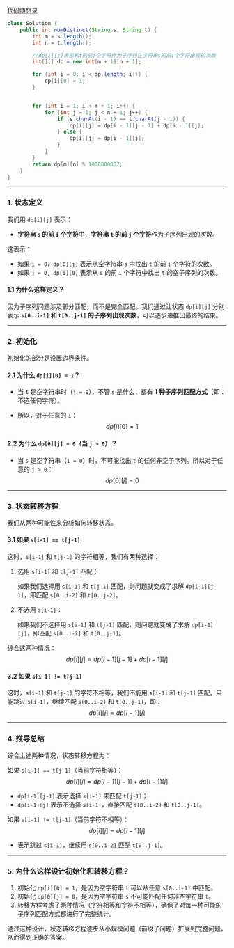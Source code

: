 [代码随想录](https://www.programmercarl.com/0115.不同的子序列.html#算法公开课)







```java
class Solution {
    public int numDistinct(String s, String t) {
        int m = s.length();
        int n = t.length();

        //dp[i][j]表示和t的前j个字符作为子序列在字符串s的前i个字符出现的次数
        int[][] dp = new int[m + 1][n + 1];

        for (int i = 0; i < dp.length; i++) {
            dp[i][0] = 1;
        }


        for (int i = 1; i < m + 1; i++) {
            for (int j = 1; j < n + 1; j++) {
                if (s.charAt(i - 1) == t.charAt(j - 1)) {
                    dp[i][j] = dp[i - 1][j - 1] + dp[i - 1][j];
                } else {
                    dp[i][j] = dp[i - 1][j];
                }
            }
        }
        return dp[m][n] % 1000000007;
    }
}
```





------

### **1. 状态定义**

我们用 `dp[i][j]` 表示：

- **字符串 `s` 的前 `i` 个字符**中，**字符串 `t` 的前 `j` 个字符**作为子序列出现的次数。

这表示：

- 如果 `i = 0`，`dp[0][j]` 表示从空字符串 `s` 中找出 `t` 的前 `j` 个字符的次数。
- 如果 `j = 0`，`dp[i][0]` 表示从 `s` 的前 `i` 个字符中找出 `t` 的空子序列的次数。

#### 1.1 为什么这样定义？

因为子序列问题涉及部分匹配，而不是完全匹配。我们通过让状态 `dp[i][j]` 分别表示 **`s[0..i-1]` 和 `t[0..j-1]` 的子序列出现次数**，可以逐步递推出最终的结果。

------

### **2. 初始化**

初始化的部分是设置边界条件。

#### 2.1 为什么 `dp[i][0] = 1`？

- 当 `t` 是空字符串时（`j = 0`），不管 `s` 是什么，都有 **1 种子序列匹配方式**（即：不选任何字符）。

- 所以，对于任意的 `i`：
  $$
  dp[i][0]=1
  $$
  

#### 2.2 为什么 `dp[0][j] = 0`（当 `j > 0`）？

- 当 `s` 是空字符串（`i = 0`）时，不可能找出 `t` 的任何非空子序列。所以对于任意的 `j > 0`：
  $$
  dp[0][j]=0
  $$
   

------

### **3. 状态转移方程**

我们从两种可能性来分析如何转移状态。

#### 3.1 如果 `s[i-1] == t[j-1]`

这时，`s[i-1]` 和 `t[j-1]` 的字符相等，我们有两种选择：

1. 选用 `s[i-1]` 和 `t[j-1]` 匹配：

   如果我们选择用 `s[i-1]` 和 `t[j-1]` 匹配，则问题就变成了求解 `dp[i-1][j-1]`，即匹配 `s[0..i-2]` 和 `t[0..j-2]`。

2. 不选用 `s[i-1]`：

   如果我们不选择用 `s[i-1]` 和 `t[j-1]` 匹配，则问题就变成了求解 `dp[i-1][j]`，即匹配 `s[0..i-2]` 和 `t[0..j-1]`。

综合这两种情况：
$$
dp[i][j] = dp[i-1][j-1] + dp[i-1][j]
$$


#### 3.2 如果 `s[i-1] != t[j-1]`

这时，`s[i-1]` 和 `t[j-1]` 的字符不相等，我们不能用 `s[i-1]` 和 `t[j-1]` 匹配。只能跳过 `s[i-1]`，继续匹配 `s[0..i-2]` 和 `t[0..j-1]`，即：
$$
dp[i][j] =  dp[i-1][j]
$$


------

### **4. 推导总结**

综合上述两种情况，状态转移方程为：



如果 `s[i-1] == t[j-1]`（当前字符相等）： 
$$
dp[i][j] = dp[i-1][j-1] + dp[i-1][j]
$$


- `dp[i-1][j-1]` 表示选择 `s[i-1]` 来匹配 `t[j-1]`；
- `dp[i-1][j]` 表示不选择 `s[i-1]`，直接匹配 `s[0..i-2]` 和 `t[0..j-1]`。

如果 `s[i-1] != t[j-1]`（当前字符不相等）：
$$
dp[i][j] =  dp[i-1][j]
$$

- 表示跳过 `s[i-1]`，继续用 `s[0..i-2]` 匹配 `t[0..j-1]`。



------

### **5. 为什么这样设计初始化和转移方程？**

1. 初始化 `dp[i][0] = 1`，是因为空字符串 `t` 可以从任意 `s[0..i-1]` 中匹配。
2. 初始化 `dp[0][j] = 0`，是因为空字符串 `s` 不可能匹配任何非空字符串 `t`。
3. 转移方程考虑了两种情况（字符相等和字符不相等），确保了对每一种可能的子序列匹配方式都进行了完整统计。

通过这种设计，状态转移方程逐步从小规模问题（前缀子问题）扩展到完整问题，从而得到正确的答案。